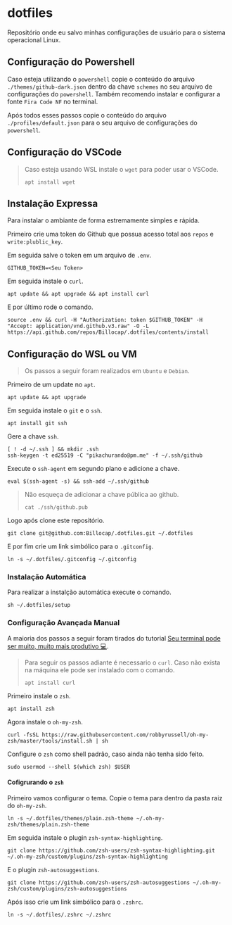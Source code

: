 # dotfiles

Repositório onde eu salvo minhas configurações de usuário para o sistema operacional Linux.

## Configuração do Powershell

Caso esteja utilizando o `powershell` copie o conteúdo do arquivo `./themes/github-dark.json` dentro da chave `schemes` no seu arquivo de configurações do `powershell`. Também recomendo instalar e configurar a fonte `Fira Code NF` no terminal.

Após todos esses passos copie o conteúdo do arquivo `./profiles/default.json` para o seu arquivo de configurações do `powershell`.

## Configuração do VSCode

> Caso esteja usando WSL instale o `wget` para poder usar o VSCode.
>
> ```
> apt install wget
> ```

## Instalação Expressa

Para instalar o ambiante de forma estremamente simples e rápida.

Primeiro crie uma token do Github que possua acesso total aos `repos` e `write:plublic_key`.

Em seguida salve o token em um arquivo de `.env`.

```
GITHUB_TOKEN=<Seu Token>
```

Em seguida instale o `curl`.

```shell
apt update && apt upgrade && apt install curl
```

E por último rode o comando.

```shell
source .env && curl -H "Authorization: token $GITHUB_TOKEN" -H "Accept: application/vnd.github.v3.raw" -O -L https://api.github.com/repos/Billocap/.dotfiles/contents/install
```

## Configuração do WSL ou VM

> Os passos a seguir foram realizados em `Ubuntu` e `Debian`.

Primeiro de um update no `apt`.

```shell
apt update && apt upgrade
```

Em seguida instale o `git` e o `ssh`.

```shell
apt install git ssh
```

Gere a chave `ssh`.

```shell
[ ! -d ~/.ssh ] && mkdir .ssh
ssh-keygen -t ed25519 -C "pikachurando@pm.me" -f ~/.ssh/github
```

Execute o `ssh-agent` em segundo plano e adicione a chave.

```shell
eval $(ssh-agent -s) && ssh-add ~/.ssh/github
```

> Não esqueça de adicionar a chave pública ao github.
>
> ```shell
> cat ./ssh/github.pub
> ```

Logo após clone este repositório.

```shell
git clone git@github.com:Billocap/.dotfiles.git ~/.dotfiles
```

E por fim crie um link simbólico para o `.gitconfig`.

```shell
ln -s ~/.dotfiles/.gitconfig ~/.gitconfig
```

### Instalação Automática

Para realizar a instalção automática execute o comando.

```shell
sh ~/.dotfiles/setup
```

### Configuração Avançada Manual

A maioria dos passos a seguir foram tirados do tutorial [Seu terminal pode ser muito, muito mais produtivo 💻](https://ivanaugustobd.medium.com/seu-terminal-pode-ser-muito-muito-mais-produtivo-3159c8ef77b2).

> Para seguir os passos adiante é necessario o `curl`. Caso não exista na máquina ele pode ser instalado com o comando.
>
> ```shell
> apt install curl
> ```

Primeiro instale o `zsh`.

```shell
apt install zsh
```

Agora instale o `oh-my-zsh`.

```shell
curl -fsSL https://raw.githubusercontent.com/robbyrussell/oh-my-zsh/master/tools/install.sh | sh
```

Configure o `zsh` como shell padrão, caso ainda não tenha sido feito.

```shell
sudo usermod --shell $(which zsh) $USER
```

#### Cofigrurando o `zsh`

Primeiro vamos configurar o tema. Copie o tema para dentro da pasta raiz do `oh-my-zsh`.

```shell
ln -s ~/.dotfiles/themes/plain.zsh-theme ~/.oh-my-zsh/themes/plain.zsh-theme
```

Em seguida instale o plugin `zsh-syntax-highlighting`.

```shell
git clone https://github.com/zsh-users/zsh-syntax-highlighting.git ~/.oh-my-zsh/custom/plugins/zsh-syntax-highlighting
```

E o plugin `zsh-autosuggestions`.

```shell
git clone https://github.com/zsh-users/zsh-autosuggestions ~/.oh-my-zsh/custom/plugins/zsh-autosuggestions
```

Após isso crie um link simbólico para o `.zshrc`.

```shell
ln -s ~/.dotfiles/.zshrc ~/.zshrc
```

